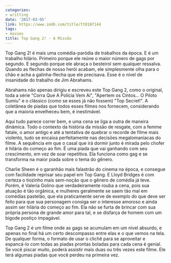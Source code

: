 ```yaml
---
categories:
- writting
date: '2017-03-05'
link: https://www.imdb.com/title/tt0107144
tags:
- movies
title: Top Gang 2! - A Missão
---
```


Top Gang 2! é mais uma comédia-paródia de trabalhos da época. E é um trabalho hilário. Primeiro porque ele reúne o maior número de gags por segundo. E segundo porque ele abraça o besteirol sem qualquer ressalva. Quando as flechas de nosso herói acabam, ele simplesmente olha para o chão e acha a galinha-flecha que ele precisava. Esse é o nível de insanidade do trabalho de Jim Abrahams.

Abrahams não apenas dirigiu e escreveu este Top Gang 2, como o original, toda a série "Corra Que A Polícia Vem Aí", "Apertem os Cintos... O Piloto Sumiu" e o clássico (como se esses já não fossem) "Top Secret!". A coletânea de piadas que todos esses filmes nos fornecem, considerando que a maioria envelheceu bem, é inestimável.

Aqui tudo parece correr bem, e uma cena se liga a outra de maneira dinâmica. Todo o contexto da história da missão de resgate, com a femme fatale, o amor antigo e até a tentativa de quebrar o recorde de filme mais violento, tudo se encaixa perfeitamente nas decisões megalomaníacas do filme. A sequência em que o casal que irá dormir junto é mirada pelo chofer é hilária do começo ao fim. É uma piada que vai ganhando com seu crescimento, em vez de soar repetitiva. Ela funciona como gag e se transforma na maior piada sobre o tema do gênero.

Charlie Sheen é o garanhão mais falastrão do cinema na época, e consegue com facilidade reprisar seu papel em Top Gang. E Lloyd Bridges é com certeza o tiozinho mais sem-noção que o gênero de comédia já teve. Porém, é Valeria Golino que verdadeiramente rouba a cena, pois sua atuação é tão orgânica, e mulheres geralmente se saem tão mal em comédias pastelão, que ela praticamente serve de exemplo do que deve ser feito para que sua personagem consiga ser o interesse amoroso e ainda assim ser hilária do começo ao fim. Ela não se furta de brincar com sua própria persona de grande amor para tal, e se disfarça de homem com um bigode postiço impagável.

Top Gang 2 é um filme onde as gags se acumulam em um nível absurdo, e apenas no final há um certo descompasso entre elas e o que vemos na tela. De qualquer forma, o formato de usar o clichê para se aproveitar e espancá-lo com todas as piadas prontas boladas para cada cena é genial. Se você piscar muito, poderá assistir mais duas ou três vezes este filme. Ele terá algumas piadas que você perdeu na primeira vez.